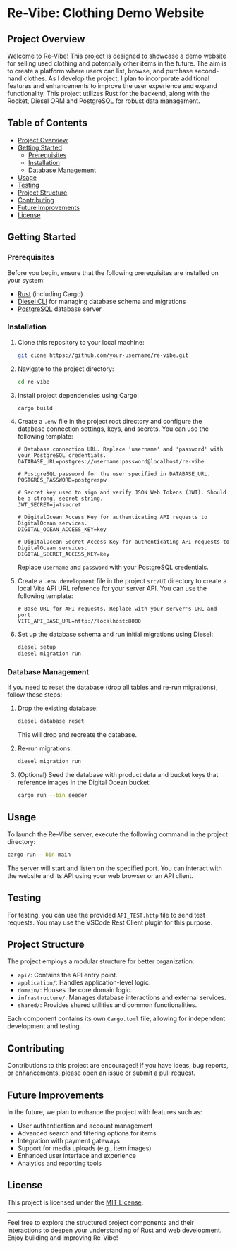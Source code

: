 # Re-Vibe: Clothing Demo Website

## Project Overview

Welcome to Re-Vibe! This project is designed to showcase a demo website for selling used clothing and potentially other items in the future. The aim is to create a platform where users can list, browse, and purchase second-hand clothes. As I develop the project, I plan to incorporate additional features and enhancements to improve the user experience and expand functionality. This project utilizes Rust for the backend, along with the Rocket, Diesel ORM and PostgreSQL for robust data management.

## Table of Contents

- [Project Overview](#project-overview)
- [Getting Started](#getting-started)
  - [Prerequisites](#prerequisites)
  - [Installation](#installation)
  - [Database Management](#database-management)
- [Usage](#usage)
- [Testing](#testing)
- [Project Structure](#project-structure)
- [Contributing](#contributing)
- [Future Improvements](#future-improvements)
- [License](#license)

## Getting Started

### Prerequisites

Before you begin, ensure that the following prerequisites are installed on your system:

- [Rust](https://www.rust-lang.org/tools/install) (including Cargo)
- [Diesel CLI](http://diesel.rs/guides/getting-started/) for managing database schema and migrations
- [PostgreSQL](https://www.postgresql.org/download/) database server

### Installation

1. Clone this repository to your local machine:

   ```bash
   git clone https://github.com/your-username/re-vibe.git
   ```

2. Navigate to the project directory:

   ```bash
   cd re-vibe
   ```

3. Install project dependencies using Cargo:

   ```bash
   cargo build
   ```

4. Create a `.env` file in the project root directory and configure the database connection settings, keys, and secrets. You can use the following template:

   ```env
   # Database connection URL. Replace 'username' and 'password' with your PostgreSQL credentials.
   DATABASE_URL=postgres://username:password@localhost/re-vibe

   # PostgreSQL password for the user specified in DATABASE_URL.
   POSTGRES_PASSWORD=postgrespw

   # Secret key used to sign and verify JSON Web Tokens (JWT). Should be a strong, secret string.
   JWT_SECRET=jwtsecret

   # DigitalOcean Access Key for authenticating API requests to DigitalOcean services.
   DIGITAL_OCEAN_ACCESS_KEY=key

   # DigitalOcean Secret Access Key for authenticating API requests to DigitalOcean services.
   DIGITAL_SECRET_ACCESS_KEY=key
   ```

   Replace `username` and `password` with your PostgreSQL credentials.

5. Create a `.env.development` file in the project `src/UI` directory to create a local Vite API URL reference for your server API. You can use the following template:

   ```env
   # Base URL for API requests. Replace with your server's URL and port.
   VITE_API_BASE_URL=http://localhost:8000
   ```

6. Set up the database schema and run initial migrations using Diesel:

   ```bash
   diesel setup
   diesel migration run
   ```

### Database Management

If you need to reset the database (drop all tables and re-run migrations), follow these steps:

1. Drop the existing database:

   ```bash
   diesel database reset
   ```

   This will drop and recreate the database.

2. Re-run migrations:

   ```bash
   diesel migration run
   ```

3. (Optional) Seed the database with product data and bucket keys that reference images in the Digital Ocean bucket:

   ```bash
   cargo run --bin seeder
   ```

## Usage

To launch the Re-Vibe server, execute the following command in the project directory:

```bash
cargo run --bin main
```

The server will start and listen on the specified port. You can interact with the website and its API using your web browser or an API client.

## Testing

For testing, you can use the provided `API_TEST.http` file to send test requests. You may use the VSCode Rest Client plugin for this purpose.

## Project Structure

The project employs a modular structure for better organization:

- `api/`: Contains the API entry point.
- `application/`: Handles application-level logic.
- `domain/`: Houses the core domain logic.
- `infrastructure/`: Manages database interactions and external services.
- `shared/`: Provides shared utilities and common functionalities.

Each component contains its own `Cargo.toml` file, allowing for independent development and testing.

## Contributing

Contributions to this project are encouraged! If you have ideas, bug reports, or enhancements, please open an issue or submit a pull request.

## Future Improvements

In the future, we plan to enhance the project with features such as:

- User authentication and account management
- Advanced search and filtering options for items
- Integration with payment gateways
- Support for media uploads (e.g., item images)
- Enhanced user interface and experience
- Analytics and reporting tools

## License

This project is licensed under the [MIT License](LICENSE).

---

Feel free to explore the structured project components and their interactions to deepen your understanding of Rust and web development. Enjoy building and improving Re-Vibe!
